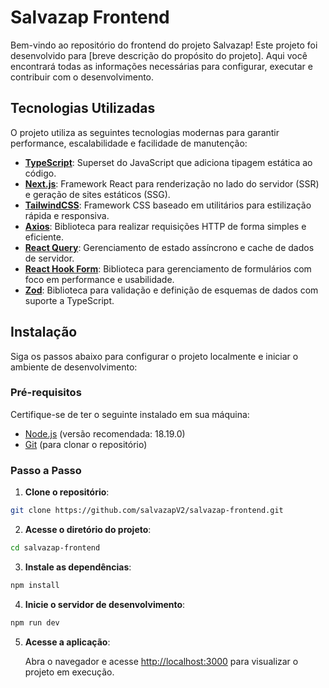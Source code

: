 # Salvazap Frontend

Bem-vindo ao repositório do frontend do projeto Salvazap! Este projeto foi desenvolvido para [breve descrição do propósito do projeto]. Aqui você encontrará todas as informações necessárias para configurar, executar e contribuir com o desenvolvimento.

## Tecnologias Utilizadas

O projeto utiliza as seguintes tecnologias modernas para garantir performance, escalabilidade e facilidade de manutenção:

- **[TypeScript](https://www.typescriptlang.org/)**: Superset do JavaScript que adiciona tipagem estática ao código.
- **[Next.js](https://nextjs.org/)**: Framework React para renderização no lado do servidor (SSR) e geração de sites estáticos (SSG).
- **[TailwindCSS](https://tailwindcss.com/)**: Framework CSS baseado em utilitários para estilização rápida e responsiva.
- **[Axios](https://axios-http.com/)**: Biblioteca para realizar requisições HTTP de forma simples e eficiente.
- **[React Query](https://tanstack.com/query/v4)**: Gerenciamento de estado assíncrono e cache de dados de servidor.
- **[React Hook Form](https://react-hook-form.com/)**: Biblioteca para gerenciamento de formulários com foco em performance e usabilidade.
- **[Zod](https://zod.dev/)**: Biblioteca para validação e definição de esquemas de dados com suporte a TypeScript.

## Instalação

Siga os passos abaixo para configurar o projeto localmente e iniciar o ambiente de desenvolvimento:

### Pré-requisitos

Certifique-se de ter o seguinte instalado em sua máquina:

- [Node.js](https://nodejs.org/) (versão recomendada: 18.19.0)
- [Git](https://git-scm.com/) (para clonar o repositório)

### Passo a Passo

1. **Clone o repositório**:

```bash
git clone https://github.com/salvazapV2/salvazap-frontend.git

```

2. **Acesse o diretório do projeto**:

```bash
cd salvazap-frontend

```

3. **Instale as dependências**:

```bash
npm install

```

4. **Inicie o servidor de desenvolvimento**:

```bash
npm run dev

```

5. **Acesse a aplicação**:

   Abra o navegador e acesse [http://localhost:3000](http://localhost:3000) para visualizar o projeto em execução.
